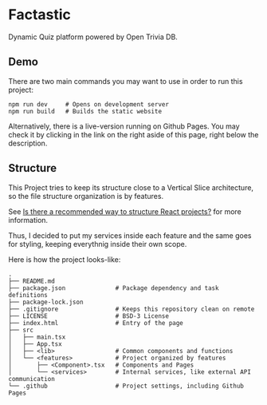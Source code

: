 # Factastic

Dynamic Quiz platform powered by Open Trivia DB.


## Demo

There are two main commands you may want to use
in order to run this project:

```
npm run dev     # Opens on development server
npm run build   # Builds the static website
```

Alternatively, there is a live-version running on Github Pages.
You may check it by clicking in the link on the right aside of this page, right below the description.


## Structure

This Project tries to keep its structure close to a Vertical Slice architecture,
so the file structure organization is by features.

See [Is there a recommended way to structure React projects?](https://legacy.reactjs.org/docs/faq-structure.html)
for more information.

Thus, I decided to put my services inside each feature and the same goes for styling,
keeping everythnig inside their own scope.

Here is how the project looks-like:

```
.
├── README.md
├── package.json              # Package dependency and task definitions
├── package-lock.json
├── .gitignore                # Keeps this repository clean on remote
├── LICENSE                   # BSD-3 License
├── index.html                # Entry of the page
├── src
│   ├── main.tsx
│   ├── App.tsx
│   ├── <lib>                 # Common components and functions
│   └── <features>            # Project organized by features
│       ├── <Component>.tsx   # Components and Pages
│       └── <services>        # Internal services, like external API communication
└── .github                   # Project settings, including Github Pages
```